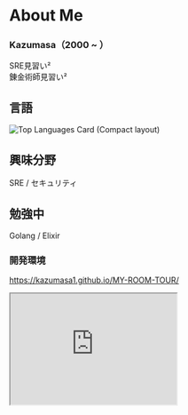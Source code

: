 # About Me

### Kazumasa（2000 ~ ）
SRE見習い²<br>
錬金術師見習い²

## 言語

![Top Languages Card (Compact layout)](https://github-readme-stats.vercel.app/api/top-langs/?username=Kazumasa1&layout=compact)

## 興味分野

SRE / セキュリティ

## 勉強中

Golang / Elixir

### 開発環境

https://kazumasa1.github.io/MY-ROOM-TOUR/

<!-- GitHub README.mdにThree.jsのシーンを埋め込む -->
<iframe width="300" height="200"
    src="https://kazumasa1.github.io/MY-ROOM-TOUR/"> </iframe>
